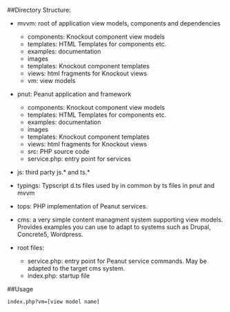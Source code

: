 ##Directory Structure:

* mvvm:  root of application view models, components and dependencies
   * components: Knockout component view models
   * templates: HTML Templates for components etc.
   * examples: documentation
   * images
   * templates: Knockout component templates
   * views: html fragments for Knockout views
   * vm: view models

* pnut:  Peanut application and framework
   * components: Knockout component view models
   * templates: HTML Templates for components etc.
   * examples: documentation
   * images
   * templates: Knockout component templates
   * views: html fragments for Knockout views
   * src: PHP source code
   * service.php: entry point for services

* js:   third party js.* and ts.*

* typings:  Typscript d.ts files used by in common by ts files in pnut and mvvm

* tops: PHP implementation of Peanut services.

* cms: a very simple content managment system supporting view models. Provides examples
you can use to adapt to systems such as Drupal, Concrete5, Wordpress.

* root files:
    * service.php:  entry point for Peanut service commands. May be adapted to the target
    cms system.
    * index.php: startup file
    
    
##Usage

`index.php?vm=[view model name]`
